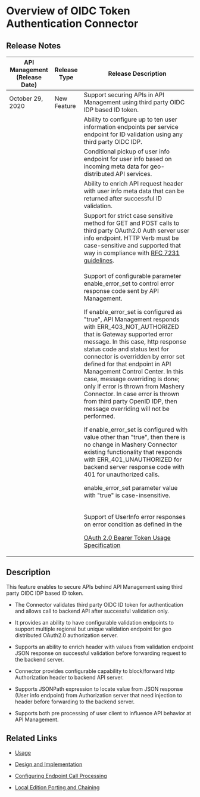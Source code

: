 ﻿---
sidebar_position: 1
---

# Overview of OIDC Token Authentication Connector

<head>
  <meta name="guidename" content="API Management"/>
  <meta name="context" content="GUID-cc86d286-d684-4920-8c52-ae68b3cd52b4"/>
</head>

## Release Notes

|**API Management (Release Date)** |**Release Type** |**Release Description** |
| ---- | ------ | ----- |
|October 29, 2020 |New Feature |Support securing APIs in API Management using third party OIDC IDP based ID token. |
| | |Ability to configure up to ten user information endpoints per service endpoint for ID validation using any third party OIDC IDP. |
| | |Conditional pickup of user info endpoint for user info based on incoming meta data for geo-distributed API services. |
| | |Ability to enrich API request header with user info meta data that can be returned after successful ID validation. |
| | |Support for strict case sensitive method for GET and POST calls to third party OAuth2.0 Auth server user info endpoint. HTTP Verb must be case-sensitive and supported that way in compliance with [RFC 7231 guidelines](https://tools.ietf.org/html/rfc7231#section-4). |
| | |<p>Support of configurable parameter enable\_error\_set to control error response code sent by  API Management. </p><p>If enable\_error\_set is configured as "true",  API Management responds with ERR\_403\_NOT\_AUTHORIZED that is Gateway supported error message. In this case, http response status code and status text for connector is overridden by error set defined for that endpoint in  API Management Control Center. In this case, message overriding is done; only if error is thrown from Mashery Connector. In case error is thrown from third party OpenID IDP, then message overriding will not be performed. </p><p>If enable\_error\_set is configured with value other than "true", then there is no change in Mashery Connector existing functionality that responds with ERR\_401\_UNAUTHORIZED for backend server response code with 401 for unauthorized calls. </p><p>enable\_error\_set parameter value with "true" is case-insensitive. </p>|
| | |<p>Support of UserInfo error responses on error condition as defined in the </p><p>[OAuth 2.0 Bearer Token Usage Specification](https://tools.ietf.org/html/rfc6750#section-3.1)</p>|

## Description

This feature enables to secure APIs behind  API Management using third party OIDC IDP based ID token. 

- The Connector validates third party OIDC ID token for authentication and allows call to backend API after successful validation only. 

- It provides an ability to have configurable validation endpoints to support multiple regional but unique validation endpoint for geo distributed OAuth2.0 authorization server. 

- Supports an ability to enrich header with values from validation endpoint JSON response on successful validation before forwarding request to the backend server. 

- Connector provides configurable capability to block/forward http Authorization header to backend API server. 

- Supports JSONPath expression to locate value from JSON response (User info endpoint) from Authorization server that need injection to header before forwarding to the backend server.

- Supports both pre processing of user client to influence API behavior at  API Management. 

## Related Links

- [Usage](Usage_11.md)

- [Design and Implementation](Design_and_implementation_10.md)

- [Configuring Endpoint Call Processing](Configuring_endpoint_call_processing_5.md)

- [Local Edition Porting and Chaining](Porting_and_chaining.md)
